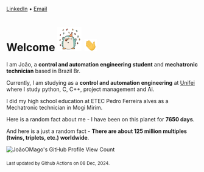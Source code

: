 [LinkedIn](https://www.linkedin.com/in/joão-pedro-gozzoli-b95641301/) &bull;
[Email](joaopedrogozzoli@gmail.com)

# Welcome <img src="happy.gif" height="64px" /> <img src="wave.gif" height="32px" />

I am João, a  **control and automation engineering student** and **mechatronic technician** based in Brazil Br.

Currently, I am studying as a **control and automation engineering** at [Unifei](https://unifei.edu.br) where I study python, C, C++, project management and Ai.

I did my high school education at ETEC Pedro Ferreira alves as a Mechatronic technician in Mogi Mirim.

Here is a random fact about me - I have been on this planet for **7650 days**.

And here is a just a random fact -  **There are about 125 million multiples (twins, triplets, etc.) worldwide**.

![JoãoOMago's GitHub Profile View Count](https://komarev.com/ghpvc/?username=JoaoOMago)

<sub>Last updated by Github Actions on 08 Dec, 2024.</sub>
